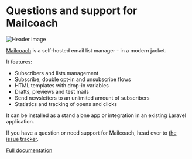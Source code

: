 # Questions and support for Mailcoach

![Header image](https://spatie.github.io/mailcoach-support/images/header.jpg)

[Mailcoach](https://mailcoach.app) is a self-hosted email list manager - in a modern jacket.

It features:
- Subscribers and lists management
- Subscribe, double opt-in and unsubscribe flows
- HTML templates with drop-in variables
- Drafts, previews and test mails
- Send newsletters to an unlimited amount of subscribers
- Statistics and tracking of opens and clicks

It can be installed as a stand alone app or integration in an existing Laravel application.

If you have a question or need support for Mailcoach, head over to [the issue tracker](https://github.com/spatie/mailcoach-support/issues).

[Full documentation](https://mailcoach.app)
